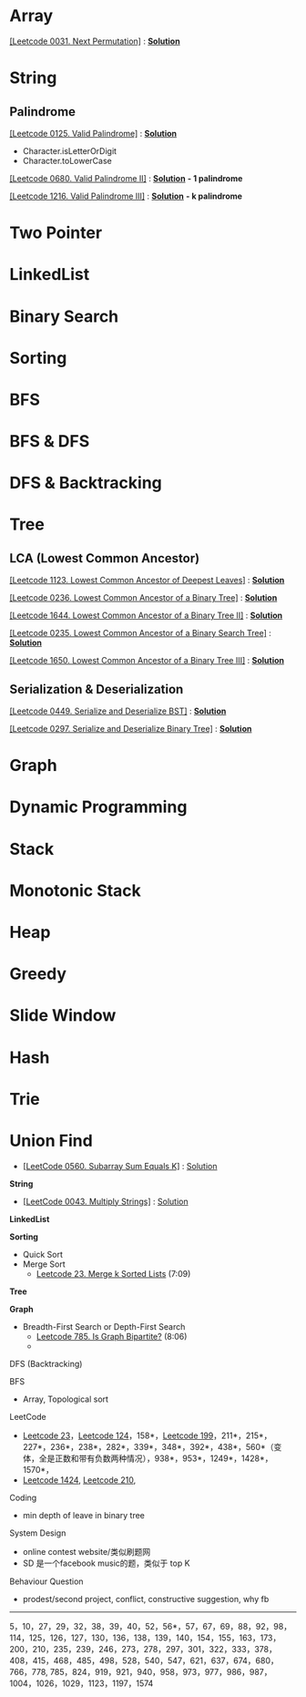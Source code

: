 # Array

<a id="Leetcode0031" href="https://leetcode.com/problems/next-permutation/">[Leetcode 0031.  Next Permutation]</a> : <a href="https://github.com/lambda826/Algorithms/blob/master/src/coding/leetcode/_01_array/_0031_Next_Permutation.java">**Solution**</a>



# String
## Palindrome

<a id="Leetcode0125" href="https://leetcode.com/problems/valid-palindrome/">[Leetcode 0125. Valid Palindrome]</a> : <a href="https://github.com/lambda826/Algorithms/blob/master/src/coding/leetcode/_02_string/palindrome/_0125_Valid_Palindrome.java">**Solution**</a>
   * Character.isLetterOrDigit
   * Character.toLowerCase

<a id="Leetcode0680" href="https://leetcode.com/problems/valid-palindrome-ii/">[Leetcode 0680. Valid Palindrome II]</a> : <a href="https://github.com/lambda826/Algorithms/blob/master/src/coding/leetcode/_02_string/palindrome/_0680_Valid_Palindrome_II.java">**Solution**</a> **- 1 palindrome**

<a id="Leetcode1216" href="https://leetcode.com/problems/valid-palindrome-iii/">[Leetcode 1216. Valid Palindrome III]</a> : <a href="https://github.com/lambda826/Algorithms/blob/master/src/coding/leetcode/_02_string/palindrome/_1216_Valid_Palindrome_III.java">**Solution**</a> **- k palindrome**

# Two Pointer
# LinkedList
# Binary Search
# Sorting
# BFS
# BFS & DFS
# DFS & Backtracking
# Tree

## LCA (Lowest Common Ancestor)

<a id="Leetcode1123" href="https://leetcode.com/problems/lowest-common-ancestor-of-deepest-leaves/">[Leetcode 1123. Lowest Common Ancestor of Deepest Leaves]</a> : <a href="https://github.com/lambda826/Algorithms/blob/master/src/coding/leetcode/_10_tree/lowest_common_ancesstor/_1123_Lowest_Common_Ancestor_of_Deepest_Leaves.java">**Solution**</a>

<a id="Leetcode0236" href="https://leetcode.com/problems/lowest-common-ancestor-of-a-binary-tree/">[Leetcode 0236. Lowest Common Ancestor of a Binary Tree]</a> : <a href="https://github.com/lambda826/Algorithms/blob/master/src/coding/leetcode/_10_tree/lowest_common_ancesstor/_0236_Lowest_Common_Ancestor_of_a_Binary_Tree.java">**Solution**</a>

<a id="Leetcode1644" href="https://leetcode.com/problems/lowest-common-ancestor-of-a-binary-tree-ii/">[Leetcode 1644. Lowest Common Ancestor of a Binary Tree II]</a> : <a href="https://github.com/lambda826/Algorithms/blob/master/src/coding/leetcode/_10_tree/lowest_common_ancesstor/_1644_Lowest_Common_Ancestor_of_a_Binary_Tree_II.java">**Solution**</a>

<a id="Leetcode0235" href="https://leetcode.com/problems/lowest-common-ancestor-of-a-binary-search-tree/">[Leetcode 0235. Lowest Common Ancestor of a Binary Search Tree]</a> : <a href="https://github.com/lambda826/Algorithms/blob/master/src/coding/leetcode/_10_tree/lowest_common_ancesstor/_0235_Lowest_Common_Ancestor_of_a_Binary_Search_Tree.java">**Solution**</a>

<a id="Leetcode1650" href="https://leetcode.com/problems/lowest-common-ancestor-of-a-binary-tree-iii/">[Leetcode 1650. Lowest Common Ancestor of a Binary Tree III]</a> : <a href="https://github.com/lambda826/Algorithms/blob/master/src/coding/leetcode/_10_tree/lowest_common_ancesstor/_1650_Lowest_Common_Ancestor_of_a_Binary_Tree_III.java">**Solution**</a>

## Serialization & Deserialization

<a id="Leetcode0449" href="https://leetcode.com/problems/serialize-and-deserialize-bst/">[Leetcode 0449. Serialize and Deserialize BST]</a> : <a href="https://github.com/lambda826/Algorithms/blob/master/src/coding/leetcode/_10_tree/serialization/_0449_Serialize_and_Deserialize_BST.java">**Solution**</a>

<a id="Leetcode0297" href="https://leetcode.com/problems/serialize-and-deserialize-binary-tree/">[Leetcode 0297. Serialize and Deserialize Binary Tree]</a> : <a href="https://github.com/lambda826/Algorithms/blob/master/src/coding/leetcode/_10_tree/serialization/_0297_Serialize_and_Deserialize_Binary_Tree.java">**Solution**</a>





# Graph
# Dynamic Programming
# Stack
# Monotonic Stack
# Heap
# Greedy
# Slide Window
# Hash
# Trie
# Union Find





* <a id="Leetcode0560" href="https://leetcode.com/problems/subarray-sum-equals-k/">[LeetCode 0560. Subarray Sum Equals K]</a> : <a href="https://github.com/lambda826/Algorithms/blob/master/src/coding/leetcode/_01_array/_0560_Subarray_Sum_Equals_K.java">Solution</a>

**String**
* <a id="Leetcode0043" href="https://leetcode.com/problems/multiply-strings/">[LeetCode 0043. Multiply Strings]</a> : <a href="https://github.com/lambda826/Algorithms/blob/master/src/coding/leetcode/_02_string/_0043_Multiply_Strings.java">Solution</a>

**LinkedList**

**Sorting**
* Quick Sort
* Merge Sort
  * [Leetcode 23. Merge k Sorted Lists](#Leetcode23) (7:09)


**Tree**




**Graph**
* Breadth-First Search or Depth-First Search
  * [Leetcode 785. Is Graph Bipartite?](#Leetcode785)  (8:06)
  * 

DFS (Backtracking)

BFS


* Array, Topological sort

LeetCode
* [Leetcode 23](#Leetcode23)，[Leetcode 124](#Leetcode124)，158*，[Leetcode 199](#Leetcode199)，211*，215*，227*，236*，238*，282*，339*，348*，392*，438*，560*（变体，全是正数和带有负数两种情况），938*，953*，1249*，1428*，1570*，
* [Leetcode 1424](#Leetcode1424), [Leetcode 210](#Leetcode210), 

Coding
* min depth of leave in binary tree

System Design
* online contest website/类似刷题网
* SD 是一个facebook music的题，类似于 top K

Behaviour Question
* prodest/second project, conflict, constructive suggestion, why fb

---
5，10，27，29，32，38，39，40，52，56*，57，67，69，88，92，98，114，125，126，127，130，136，138，139，140，154，155，163，173，200，210，235，239，246，273，278，297，301，322，333，378，408，415，468，485，498，528，540，547，621，637，674，680，766，778, 785，824，919，921，940，958，973，977，986，987，1004，1026，1029，1123，1197，1574

<!--stackedit_data:
eyJoaXN0b3J5IjpbOTA5NjA2ODY2LDEyMDgxMzQzNDEsMTg4MD
UwNjQ5MCwtMTk3Njg0NzQ0MCwtMTMzMzcxNDQ4MiwtMTMxNTg0
NzYyOCw4ODgzNTMxNTZdfQ==
-->